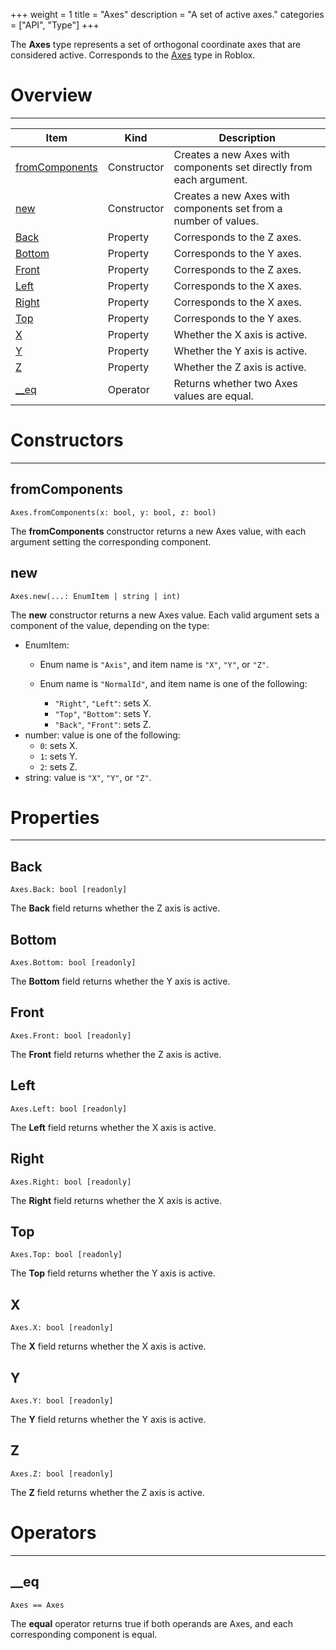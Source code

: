 +++
weight = 1
title = "Axes"
description = "A set of active axes."
categories = ["API", "Type"]
+++

The **Axes** type represents a set of orthogonal coordinate axes that are
considered active. Corresponds to the [Axes](https://developer.roblox.com/en-us/api-reference/datatype/Axes)
type in Roblox.

# Overview

----

<div class="api-list one two">

| Item | Kind | Description |
| --- | --- | --- |
| [fromComponents](#fromcomponents) | Constructor | Creates a new Axes with components set directly from each argument. |
| [new](#new) | Constructor | Creates a new Axes with components set from a number of values. |
| [Back](#back) | Property | Corresponds to the Z axes. |
| [Bottom](#bottom) | Property | Corresponds to the Y axes. |
| [Front](#front) | Property | Corresponds to the Z axes. |
| [Left](#left) | Property | Corresponds to the X axes. |
| [Right](#right) | Property | Corresponds to the X axes. |
| [Top](#top) | Property | Corresponds to the Y axes. |
| [X](#x) | Property | Whether the X axis is active. |
| [Y](#y) | Property | Whether the Y axis is active. |
| [Z](#z) | Property | Whether the Z axis is active. |
| [\_\_eq](#__eq) | Operator | Returns whether two Axes values are equal. |

</div>

# Constructors

----

## fromComponents

 `Axes.fromComponents(x: bool, y: bool, z: bool)`

The **fromComponents** constructor returns a new Axes value, with each
argument setting the corresponding component.

## new

 `Axes.new(...: EnumItem | string | int)`

The **new** constructor returns a new Axes value. Each valid argument sets
a component of the value, depending on the type:

- EnumItem:
  - Enum name is `"Axis"`, and item name is `"X"`,
    `"Y"`, or `"Z"`.
  - Enum name is `"NormalId"`, and item name is one of the following:

    - `"Right"`, `"Left"`: sets X.
    - `"Top"`, `"Bottom"`: sets Y.
    - `"Back"`, `"Front"`: sets Z.
- number: value is one of the following:
  - `0`: sets X.
  - `1`: sets Y.
  - `2`: sets Z.
- string: value is `"X"`, `"Y"`, or
  `"Z"`.

# Properties

----

## Back

 `Axes.Back: bool [readonly]`

The **Back** field returns whether the Z axis is active.

## Bottom

 `Axes.Bottom: bool [readonly]`

The **Bottom** field returns whether the Y axis is active.

## Front

 `Axes.Front: bool [readonly]`

The **Front** field returns whether the Z axis is active.

## Left

 `Axes.Left: bool [readonly]`

The **Left** field returns whether the X axis is active.

## Right

 `Axes.Right: bool [readonly]`

The **Right** field returns whether the X axis is active.

## Top

 `Axes.Top: bool [readonly]`

The **Top** field returns whether the Y axis is active.

## X

 `Axes.X: bool [readonly]`

The **X** field returns whether the X axis is active.

## Y

 `Axes.Y: bool [readonly]`

The **Y** field returns whether the Y axis is active.

## Z

 `Axes.Z: bool [readonly]`

The **Z** field returns whether the Z axis is active.

# Operators

----

## \_\_eq

 `Axes == Axes`

The **equal** operator returns true if both operands are Axes, and each
corresponding component is equal.